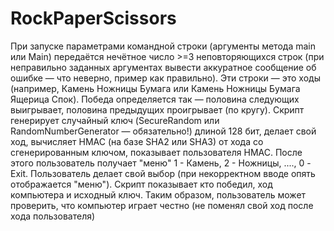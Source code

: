 # RockPaperScissors
При запуске параметрами командной строки (аргументы метода main или Main) передаётся нечётное число >=3 неповторяющихся строк 
(при неправильно заданных аргументах вывести аккуратное сообщение об ошибке — что неверно, пример как правильно). 
Эти строки — это ходы (например, Камень Ножницы Бумага или Камень Ножницы Бумага Ящерица Спок). 
Победа определяется так — половина следующих выигрывает, половина предыдущих проигрывает (по кругу).
Скрипт генерирует случайный ключ (SecureRandom или RandomNumberGenerator — обязательно!) длиной 128 бит, делает свой ход, вычисляет HMAC (на базе SHA2 или SHA3) 
от хода со сгенерированным ключом, показывает пользователя HMAC. После этого пользователь получает "меню" 1 - Камень, 2 - Ножницы, ...., 0 - Exit. 
Пользователь делает свой выбор (при некорректном вводе опять отображается "меню"). Скрипт показывает кто победил, ход компьютера и исходный ключ.
Таким образом, пользователь может проверить, что компьютер играет честно (не поменял свой ход после хода пользователя)
